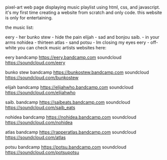 pixel-art web page displaying music playlist using html, css, and javascript. it's my first time creating a website from scratch and only code. this website is only for entertaining.

the music list:

eery - her
bunko stew - hide the pain
elijah - sad and bonjou
saib. - in your arms
nohidea - thirteen
atlas - sand
potsu - Im closing my eyes
eery - off-white
you can check music artists websites here:

eery 
bandcamp https://eery.bandcamp.com 
soundcloud https://soundcloud.com/eery

bunko stew 
bandcamp https://bunkostew.bandcamp.com 
soundcloud https://soundcloud.com/bunkostew

elijah 
bandcamp https://elijahwho.bandcamp.com 
soundcloud https://soundcloud.com/elijahwho

saib. 
bandcamp https://saibeats.bandcamp.com 
soundcloud https://soundcloud.com/saib_eats

nohidea 
bandcamp https://nohidea.bandcamp.com 
soundcloud https://soundcloud.com/nohidea

atlas 
bandcamp https://rapperatlas.bandcamp.com 
soundcloud https://soundcloud.com/atlas

potsu 
bandcamp https://potsu.bandcamp.com 
soundcloud https://soundcloud.com/potsupotsu